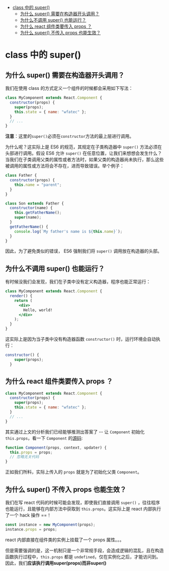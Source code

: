 <!-- TOC -->

- [class 中的 super()](#class-中的-super)
    - [为什么 super() 需要在构造器开头调用？](#为什么-super-需要在构造器开头调用)
    - [为什么不调用 super() 也能运行？](#为什么不调用-super-也能运行)
    - [为什么 react 组件类要传入 props ？](#为什么-react-组件类要传入-props-)
    - [为什么 super() 不传入 props 也能生效？](#为什么-super-不传入-props-也能生效)

<!-- /TOC -->

# class 中的 super()

## 为什么 super() 需要在构造器开头调用？

我们在使用 class 的方式定义一个组件的时候都会采用如下写法：

```js
class MyComponent extends React.Component {
  constructor(props) {
    super(props);
    this.state = { name: "wfatec" };
  }
  // ...
}
```

**注意**：这里的`super()`必须在`constructor`方法的最上层进行调用。

为什么呢？这实际上是 ES6 的规范，其规定在子类构造器中 `super()` 方法必须在头部进行调用。假设 ES6 允许 `super()` 在任意位置，让我们来想想会发生什么？当我们在子类调用父类的属性或者方法时，如果父类的构造器尚未执行，那么这些被调用的属性或方法将会不存在，进而导致错误。举个例子：

```js
class Father {
  constructor(props) {
    this.name = "parent";
  }
}

class Son extends Father {
  constructor(name) {
    this.getFatherName();
    super(name);
  }
  getFatherName() {
    console.log(`My father's name is ${this.name}`);
  }
}
```

因此，为了避免类似的错误， ES6 强制我们将 `super()` 调用放在构造器的头部。

## 为什么不调用 super() 也能运行？

有时候没我们会发现，我们在子类中没有定义构造器，程序也能正常运行：

```jsx
class MyComponent extends React.Component {
  render() {
    return (
      <div>
        Hello, world!
      </div>
    );
  }
}
```

这实际上是因为当子类中没有构造器函数 `constructor()` 时，运行环境会自动执行：

```js
constructor() {
    super(props);
  }
```

## 为什么 react 组件类要传入 props ？

```js
class MyComponent extends React.Component {
  constructor(props) {
    super(props);
    this.state = { name: "wfatec" };
  }
  // ...
}
```

其实通过上文的分析我们已经能够推测出答案了 -- 让 `Component` 初始化 `this.props`，看一下 `Component` 的[源码](https://github.com/facebook/react/blob/1d25aa5787d4e19704c049c3cfa985d3b5190e0d/packages/react/src/ReactBaseClasses.js#L22):

```js
function Component(props, context, updater) {
  this.props = props;
  // 忽略无关代码
}
```

正如我们所料，实际上传入的 `props` 就是为了初始化父类 `Component`。

## 为什么 super() 不传入 props 也能生效？

我们在写 react 代码的时候可能会发现，即使我们直接调用 `super()` ，往往程序也能运行，且能够在内部方法中获取到 `this.props`。这实际上是 react 内部执行了一个 hack 操作 ==！

```js
const instance = new MyComponent(props);
instance.props = props;
```

react 内部直接在组件类的实例上挂载了一个 props 属性。。。

但是需要强调的是，这一机制只是一个非常规手段，会造成逻辑的混乱，且在构造函数执行过程中，`this.props` 都是 `undefined`，仅在实例化之后，才能访问到。因此，我们**应该执行调用super(props)而非super()**